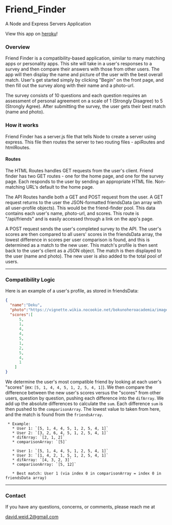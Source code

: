 # Friend_Finder
A Node and Express Servers Application

View this app on [heroku](https://glacial-spire-13088.herokuapp.com/)!

### Overview

Friend Finder is a compatibility-based application, similar to many matching apps or personality apps. This site will take in a user's responses to a survey and then compare their answers with those from other users. The app will then display the name and picture of the user with the best overall match. User's get started simply by clicking "Begin" on the front page, and then fill out the survey along with their name and a photo-url.

The survey consists of 10 questions and each question requires an assessment of personal agreement on a scale of 1 (Strongly Disagree) to 5 (Strongly Agree). After submitting the survey, the user gets their best match (name and photo).

### How it works

Friend Finder has a server.js file that tells Node to create a server using express. This file then routes the server to two routing files - apiRoutes and htmlRoutes.

#### Routes

The HTML Routes handles GET requests from the user's client. Friend finder has two GET routes - one for the home page, and one for the survey page. Each responds to the user by sending an appropriate HTML file. Non-matching URL's default to the home page.

The API Routes handle both a GET and POST request from the user. A GET request returns to the user the JSON-formatted friendsData (an array with all user-profile objects). This would be the friend-finder pool. This data contains each user's name, photo-url, and scores. This route is "/api/friends" and is easily accessed through a link on the app's page.

A POST request sends the user's completed survey to the API. The user's scores are then compared to all users' scores in the friendsData array, the lowest difference in scores per user comparison is found, and this is determined as a match to the new user. This match's profile is then sent back to the user's client as a JSON object. The match is then displayed to the user (name and photo). The new user is also added to the total pool of users.

- - -

### Compatibility Logic

Here is an example of a user's profile, as stored in friendsData:

```json
{
  "name":"Deku",
  "photo":"https://vignette.wikia.nocookie.net/bokunoheroacademia/images/5/5c/Izuku_Midoriya_school_headshot.png",
  "scores":[
      5,
      1,
      4,
      4,
      5,
      1,
      2,
      5,
      4,
      1
    ]
}
```

We determine the user's most compatible friend by looking at each user's "scores" (ex: `[5, 1, 4, 4, 5, 1, 2, 5, 4, 1]`). We then compare the difference between the new user's scores versus the "scores" from other users, question by question, pushing each difference into the `difArray`. We add up the absolute differences to calculate the `sum`. Each difference `sum` is then pushed to the `comparisonArray`. The lowest value to taken from here, and the match is found from the `friendsArray`.

     * Example:
       * User 1: `[5, 1, 4, 4, 5, 1, 2, 5, 4, 1]`
       * User 2: `[3, 2, 6, 4, 5, 1, 2, 5, 4, 1]`
       * difArray: `[2, 1, 2]`
       * comparisonArray: `[5]`
       
       * User 1: `[5, 1, 4, 4, 5, 1, 2, 5, 4, 1]`
       * User 3: `[1, 4, 2, 1, 5, 1, 2, 5, 4, 1]`
       * difArray: `[4, 3, 2, 3]`
       * comparisonArray: `[5, 12]`
       
       * Best match: User 1 (via index 0 in comparisonArray = index 0 in friendsData array)

- - -

### Contact

If you have any questions, concerns, or comments, please reach me at

david.weid.2@gmail.com
